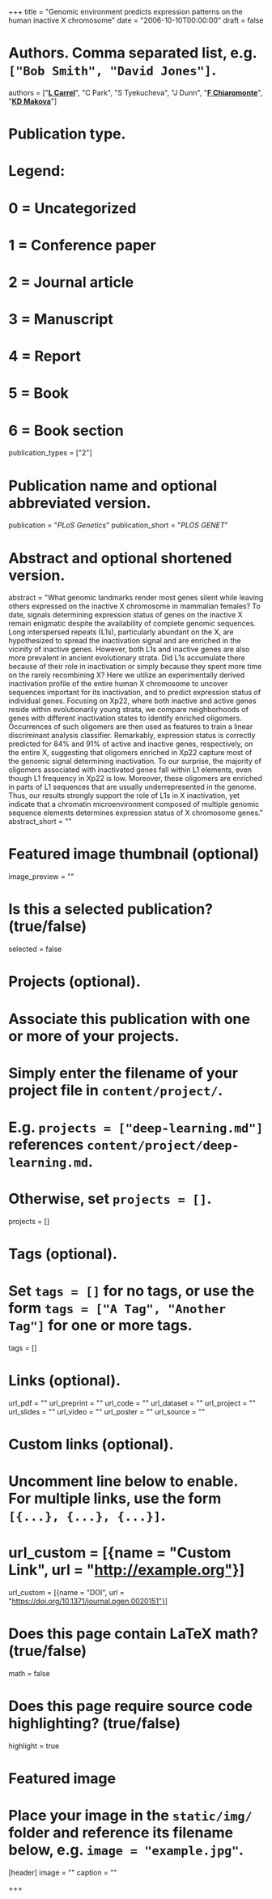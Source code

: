 +++
title = "Genomic environment predicts expression patterns on the human inactive X chromosome"
date = "2006-10-10T00:00:00"
draft = false

# Authors. Comma separated list, e.g. `["Bob Smith", "David Jones"]`.
authors = ["[__L Carrel__](http://www.huck.psu.edu/users/luc3)", "C Park", "S Tyekucheva", "J Dunn", "[__F Chiaromonte__](http://sites.psu.edu/chiaromonte)", "[__KD Makova__](http://www.bx.psu.edu/makova_lab)"]

# Publication type.
# Legend:
# 0 = Uncategorized
# 1 = Conference paper
# 2 = Journal article
# 3 = Manuscript
# 4 = Report
# 5 = Book
# 6 = Book section
publication_types = ["2"]

# Publication name and optional abbreviated version.
publication = "_PLoS Genetics_"
publication_short = "_PLOS GENET_"

# Abstract and optional shortened version.
abstract = "What genomic landmarks render most genes silent while leaving others expressed on the inactive X chromosome in mammalian females? To date, signals determining expression status of genes on the inactive X remain enigmatic despite the availability of complete genomic sequences. Long interspersed repeats (L1s), particularly abundant on the X, are hypothesized to spread the inactivation signal and are enriched in the vicinity of inactive genes. However, both L1s and inactive genes are also more prevalent in ancient evolutionary strata. Did L1s accumulate there because of their role in inactivation or simply because they spent more time on the rarely recombining X? Here we utilize an experimentally derived inactivation profile of the entire human X chromosome to uncover sequences important for its inactivation, and to predict expression status of individual genes. Focusing on Xp22, where both inactive and active genes reside within evolutionarily young strata, we compare neighborhoods of genes with different inactivation states to identify enriched oligomers. Occurrences of such oligomers are then used as features to train a linear discriminant analysis classifier. Remarkably, expression status is correctly predicted for 84% and 91% of active and inactive genes, respectively, on the entire X, suggesting that oligomers enriched in Xp22 capture most of the genomic signal determining inactivation. To our surprise, the majority of oligomers associated with inactivated genes fall within L1 elements, even though L1 frequency in Xp22 is low. Moreover, these oligomers are enriched in parts of L1 sequences that are usually underrepresented in the genome. Thus, our results strongly support the role of L1s in X inactivation, yet indicate that a chromatin microenvironment composed of multiple genomic sequence elements determines expression status of X chromosome genes."
abstract_short = ""

# Featured image thumbnail (optional)
image_preview = ""

# Is this a selected publication? (true/false)
selected = false

# Projects (optional).
#   Associate this publication with one or more of your projects.
#   Simply enter the filename of your project file in `content/project/`.
#   E.g. `projects = ["deep-learning.md"]` references `content/project/deep-learning.md`.
#   Otherwise, set `projects = []`.
projects = []

# Tags (optional).
#   Set `tags = []` for no tags, or use the form `tags = ["A Tag", "Another Tag"]` for one or more tags.
tags = []

# Links (optional).
url_pdf = ""
url_preprint = ""
url_code = ""
url_dataset = ""
url_project = ""
url_slides = ""
url_video = ""
url_poster = ""
url_source = ""

# Custom links (optional).
#   Uncomment line below to enable. For multiple links, use the form `[{...}, {...}, {...}]`.
# url_custom = [{name = "Custom Link", url = "http://example.org"}]
url_custom = [{name = "DOI", url = "https://doi.org/10.1371/journal.pgen.0020151"}]

# Does this page contain LaTeX math? (true/false)
math = false

# Does this page require source code highlighting? (true/false)
highlight = true

# Featured image
# Place your image in the `static/img/` folder and reference its filename below, e.g. `image = "example.jpg"`.
[header]
image = ""
caption = ""

+++
